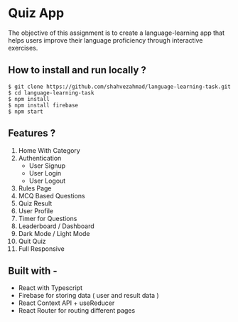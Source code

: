 
  
# Quiz App
The objective of this assignment is to create a language-learning app that
helps users improve their language proficiency through interactive exercises.


## **How to install and run locally ?**

```
$ git clone https://github.com/shahvezahmad/language-learning-task.git
$ cd language-learning-task
$ npm install
$ npm install firebase
$ npm start
```

## Features ?

1. Home With Category
2. Authentication
      - User Signup
      - User Login
      - User Logout
3. Rules Page
4. MCQ Based Questions 
5. Quiz Result 
6. User Profile 
7. Timer for Questions
8. Leaderboard / Dashboard
9. Dark Mode / Light Mode
10. Quit Quiz
11. Full Responsive

  

## **Built with -**

- React with Typescript 
- Firebase for storing data ( user and result data )
- React Context API + useReducer
- React Router for routing different pages 
